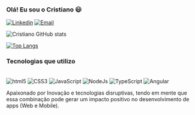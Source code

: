 ### Olá! Eu sou o Cristiano 😃

[![Linkedin](https://img.shields.io/badge/LinkedIn-0077B5?style=for-the-badge&logo=linkedin&logoColor=white)](https://www.linkedin.com/in/cristiano-pereira-de-ramos-84b5b1150/)
[![Email](https://img.shields.io/badge/Gmail-D14836?style=for-the-badge&logo=gmail&logoColor=white)](https://www.linkedin.com/in/cristiano-pereira-de-ramos-84b5b1150/)

![Cristiano GitHub stats](https://github-readme-stats.vercel.app/api?username=CrisPer12&show_icons=true&theme=algolia)

[![Top Langs](https://github-readme-stats.vercel.app/api/top-langs/?username=CrisPer12&layout=compact)](https://github.com/CrisPer12/github-readme-stats)

### Tecnologias que utilizo
<div style="display: inline-block"><br/>
    <img align="center" alt="html5" src="https://img.shields.io/badge/HTML5-E34F26?style=for-the-badge&logo=html5&logoColor=white">
    <img align="center" alt="CSS3" src="https://img.shields.io/badge/CSS3-1572B6?style=for-the-badge&logo=css3&logoColor=white">
    <img align="center" alt="JavaScript" src="https://img.shields.io/badge/JavaScript-F7DF1E?style=for-the-badge&logo=javascript&logoColor=black">
    <img align="center" alt="NodeJs" src="https://img.shields.io/badge/Node.js-43853D?style=for-the-badge&logo=node.js&logoColor=white">
    <img align="center" alt="TypeScript" src="https://img.shields.io/badge/TypeScript-007ACC?style=for-the-badge&logo=typescript&logoColor=white">
    <img align="center" alt="Angular" src="https://img.shields.io/badge/Angular-DD0031?style=for-the-badge&logo=angular&logoColor=white">
</div>

<br>

Apaixonado por Inovação e tecnologias disruptivas, tendo em mente que essa combinação pode gerar um impacto positivo no desenvolvimento de apps (Web e Mobile).


